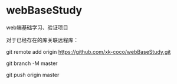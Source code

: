 # webBaseStudy
web端基础学习、验证项目

对于已经存在的库关联远程库：

git remote add origin https://github.com/xk-coco/webBaseStudy.git

git branch -M master

git push origin master
